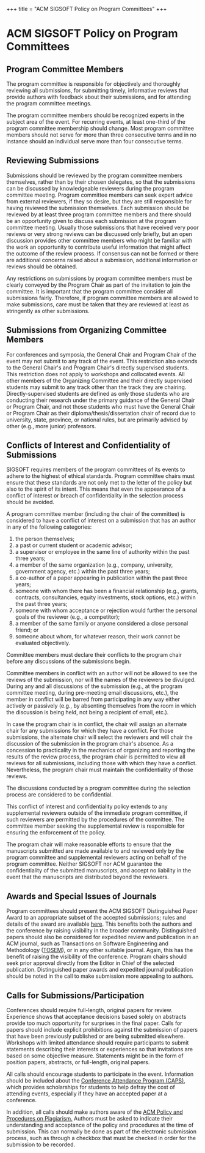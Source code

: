 +++
title = "ACM SIGSOFT Policy on Program Committees"
+++

# ACM SIGSOFT Policy on Program Committees


## Program Committee Members


The program committee is responsible for objectively and thoroughly reviewing all submissions, for submitting timely, informative reviews that provide authors with feedback about their submissions, and for attending the program committee meetings.

The program committee members should be recognized experts in the subject area of the event. For recurring events, at least one-third of the program committee membership should change. Most program committee members should not serve for more than three consecutive terms and in no instance should an individual serve more than four consecutive terms.

## Reviewing Submissions

Submissions should be reviewed by the program committee members themselves, rather than by their chosen delegates, so that the submissions can be discussed by knowledgeable reviewers during the program committee meeting. Program committee members can seek expert advice from external reviewers, if they so desire, but they are still responsible for having reviewed the submission themselves. Each submission should be reviewed by at least three program committee members and there should be an opportunity given to discuss each submission at the program committee meeting. Usually those submissions that have received very poor reviews or very strong reviews can be discussed only briefly, but an open discussion provides other committee members who might be familiar with the work an opportunity to contribute useful information that might affect the outcome of the review process. If consensus can not be formed or there are additional concerns raised about a submission, additional information or reviews should be obtained.

Any restrictions on submissions by program committee members must be clearly conveyed by the Program Chair as part of the invitation to join the committee. It is important that the program committee consider all submissions fairly. Therefore, if program committee members are allowed to make submissions, care must be taken that they are reviewed at least as stringently as other submissions.

## Submissions from Organizing Committee Members


For conferences and symposia, the General Chair and Program Chair of the event may not submit to any track of the event. This restriction also extends to the General Chair's and Program Chair's directly supervised students. This restriction does not apply to workshops and collocated events. All other members of the Organizing Committee and their directly supervised students may submit to any track other than the track they are chairing. Directly-supervised students are defined as only those students who are conducting their research under the primary guidance of the General Chair or Program Chair, and not those students who must have the General Chair or Program Chair as their diploma/thesis/dissertation chair of record due to university, state, province, or national rules, but are primarily advised by other (e.g., more junior) professors.

## Conflicts of Interest and Confidentiality of Submissions


SIGSOFT requires members of the program committees of its events to adhere to the highest of ethical standards. Program committee chairs must ensure that these standards are not only met to the letter of the policy but also to the spirit of its intent. This means that even the appearance of a conflict of interest or breach of confidentiality in the selection process should be avoided.

A program committee member (including the chair of the committee) is considered to have a conflict of interest on a submission that has an author in any of the following categories:

1.  the person themselves;
2.  a past or current student or academic advisor;
3.  a supervisor or employee in the same line of authority within the past three years;
4.  a member of the same organization (e.g., company, university, government agency, etc.) within the past three years;
5.  a co-author of a paper appearing in publication within the past three years;
6.  someone with whom there has been a financial relationship (e.g., grants, contracts, consultancies, equity investments, stock options, etc.) within the past three years;
7.  someone with whom acceptance or rejection would further the personal goals of the reviewer (e.g., a competitor);
8.  a member of the same family or anyone considered a close personal friend; or
9.  someone about whom, for whatever reason, their work cannot be evaluated objectively.

Committee members must declare their conflicts to the program chair before any discussions of the submissions begin.

Committee members in conflict with an author will not be allowed to see the reviews of the submission, nor will the names of the reviewers be divulged. During any and all discussions of the submission (e.g., at the program committee meeting, during pre-meeting email discussions, etc.), the member in conflict will be barred from participating in any way either actively or passively (e.g., by absenting themselves from the room in which the discussion is being held, not being a recipient of email, etc.).

In case the program chair is in conflict, the chair will assign an alternate chair for any submissions for which they have a conflict. For those submissions, the alternate chair will select the reviewers and will chair the discussion of the submission in the program chair's absence. As a concession to practicality in the mechanics of organizing and reporting the results of the review process, the program chair is permitted to view all reviews for all submissions, including those with which they have a conflict. Nevertheless, the program chair must maintain the confidentiality of those reviews.

The discussions conducted by a program committee during the selection process are considered to be confidential.

This conflict of interest and confidentiality policy extends to any supplemental reviewers outside of the immediate program committee, if such reviewers are permitted by the procedures of the committee. The committee member seeking the supplemental review is responsible for ensuring the enforcement of the policy.

The program chair will make reasonable efforts to ensure that the manuscripts submitted are made available to and reviewed only by the program committee and supplemental reviewers acting on behalf of the program committee. Neither SIGSOFT nor ACM guarantee the confidentiality of the submitted manuscripts, and accept no liability in the event that the manuscripts are distributed beyond the reviewers.

##  Awards and Special Issues of Journals

Program committees should present the ACM SIGSOFT Distinguished Paper Award to an appropriate subset of the accepted submissions; rules and details of the award are available [here](https://www2.sigsoft.org/awards/distinguishedpaper/). This benefits both the authors and the conference by raising visibility in the broader community. Distinguished papers should also be considered for expedited review and publication in an ACM journal, such as Transactions on Software Engineering and Methodology ([TOSEM](http://www.acm.org/tosem/)), or in any other suitable journal. Again, this has the benefit of raising the visibility of the conference. Program chairs should seek prior approval directly from the Editor in Chief of the selected publication. Distinguished paper awards and expedited journal publication should be noted in the call to make submission more appealing to authors.

## Calls for Submissions/Participation

Conferences should require full-length, original papers for review. Experience shows that acceptance decisions based solely on abstracts provide too much opportunity for surprises in the final paper. Calls for papers should include explicit prohibitions against the submission of papers that have been previously published or are being submitted elsewhere. Workshops with limited attendance should require participants to submit statements describing their interests or experiences so that invitations are based on some objective measure. Statements might be in the form of position papers, abstracts, or full-length, original papers.

All calls should encourage students to participate in the event. Information should be included about the [Conference Attendance Program (CAPS)](https://www2.sigsoft.org/activities/capsmain/), which provides scholarships for students to help defray the cost of attending events, especially if they have an accepted paper at a conference.

In addition, all calls should make authors aware of the [ACM Policy and Procedures on Plagiarism.](http://www.acm.org/publications/policies/plagiarism_policy) Authors must be asked to indicate their understanding and acceptance of the policy and procedures at the time of submission. This can normally be done as part of the electronic submission process, such as through a checkbox that must be checked in order for the submission to be recorded.
